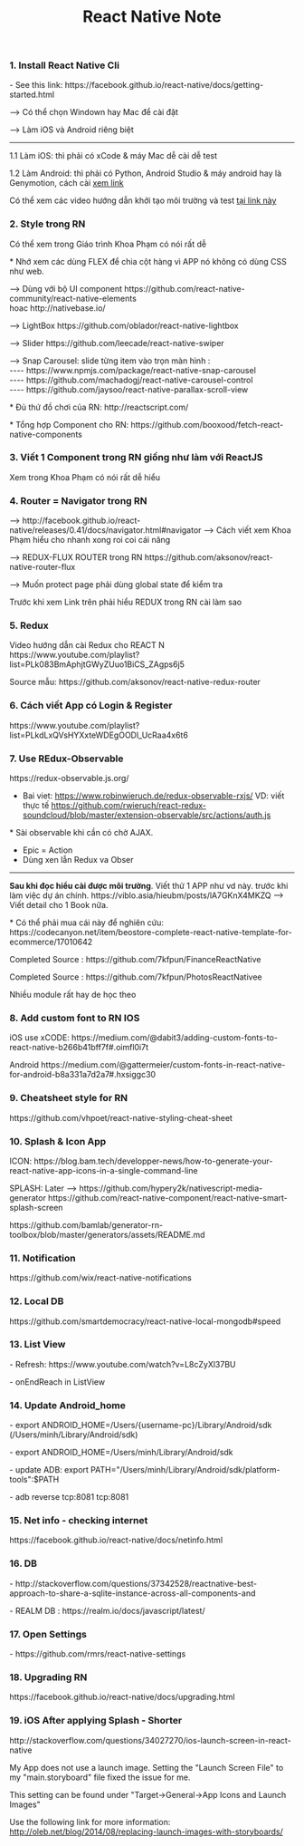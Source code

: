 <h1 align='center'>React Native Note</h1>
<br />
<h3>1. Install React Native Cli</h3>
<p>- See this link: https://facebook.github.io/react-native/docs/getting-started.html</p>
<p>--> Có thể chọn Windown hay Mac để cài đặt</p>
<p>--> Làm iOS và Android riêng biệt</p>
<hr />
<p>1.1 Làm iOS: thì phải có xCode & máy Mac dễ cài dễ test</p>
<p>1.2 Làm Android: thì phải có Python, Android Studio & máy android hay là Genymotion, cách cài <a href="https://hocthietkeweb.net.vn/huong-dan-cai-dat-may-ao-genymotion-de-test-ung-dung-android.html">xem link</a></p>
<p>Có thể xem các video hướng dẫn khởi tạo môi trường và test 
<a href="https://www.youtube.com/playlist?list=PLzrVYRai0riQsPYaBX-aNz8YCmtDsg17A">tại link này</a></p>
<h3>2. Style trong RN</h3>
<p>Có thể xem trong Giáo trình Khoa Phạm có nói rất dễ</p>
<p>* Nhớ xem các dùng FLEX để chia cột hàng vì APP nó không có dùng CSS như web.</p>
<p>--> Dùng với bộ UI component https://github.com/react-native-community/react-native-elements
<br /> hoac http://nativebase.io/ </p>
<p>--> LightBox https://github.com/oblador/react-native-lightbox </p>
<p>--> Slider https://github.com/leecade/react-native-swiper</p>
<p>--> Snap Carousel: slide từng item vào trọn màn hình : 
<br />---- https://www.npmjs.com/package/react-native-snap-carousel 
<br />---- https://github.com/machadogj/react-native-carousel-control
<br />---- https://github.com/jaysoo/react-native-parallax-scroll-view
</p>

<p>* Đủ thứ đồ chơi của RN: http://reactscript.com/</p>
<p>* Tổng hợp Component cho RN: https://github.com/booxood/fetch-react-native-components</p>

<h3>3. Viết 1 Component trong RN giống như làm với ReactJS</h3>
<p>Xem trong Khoa Phạm có nói rất dễ hiểu</p>
<h3>4. Router = Navigator trong RN</h3>
--> http://facebook.github.io/react-native/releases/0.41/docs/navigator.html#navigator
--> Cách viết xem Khoa Phạm hiểu cho nhanh xong roi coi cái nâng 
<p>--> REDUX-FLUX ROUTER trong RN https://github.com/aksonov/react-native-router-flux</p>
<p>--> Muốn protect page phải dùng global state để kiểm tra</p>
<p> Trước khi xem Link trên phải hiểu REDUX trong RN cài làm sao</p>
<h3>5. Redux </h3>
<p>Video hướng dẫn cài Redux cho REACT N https://www.youtube.com/playlist?list=PLk083BmAphjtGWyZUuo1BiCS_ZAgps6j5 </p>
<p>Source mẫu: https://github.com/aksonov/react-native-redux-router</p>
<h3>6. Cách viết App có Login & Register</h3>
https://www.youtube.com/playlist?list=PLkdLxQVsHYXxteWDEgOODl_UcRaa4x6t6
<h3>7. Use REdux-Observable</h3>
https://redux-observable.js.org/

- Bai viet: https://www.robinwieruch.de/redux-observable-rxjs/
VD: viết thực tế https://github.com/rwieruch/react-redux-soundcloud/blob/master/extension-observable/src/actions/auth.js 
<p>* Sài observable khi cần có chờ AJAX. </p>
<ul>
<li>Epic = Action </li>
<li> Dùng xen lẫn Redux va Obser</li>
</ul>
<hr />
<b style="color: 'red'">Sau khi đọc hiểu cài được môi trường</b>. Viết thử 1 APP như vd này. trước khi làm việc dự án chính.
https://viblo.asia/hieubm/posts/lA7GKnX4MKZQ
--> Viết detail cho 1 Book nữa. 
<p>* Có thể phải mua cái 
này để nghiên cứu: https://codecanyon.net/item/beostore-complete-react-native-template-for-ecommerce/17010642</p>
<p>Completed Source : https://github.com/7kfpun/FinanceReactNative </p>
<p>Completed Source : https://github.com/7kfpun/PhotosReactNativee </p>
<p>Nhiều module rất hay de học theo</p>


<h3>8. Add custom font to RN IOS</h3>
<p>iOS use xCODE: https://medium.com/@dabit3/adding-custom-fonts-to-react-native-b266b41bff7f#.oimfl0i7t</p>
<p>Android https://medium.com/@gattermeier/custom-fonts-in-react-native-for-android-b8a331a7d2a7#.hxsiggc30</p>

<h3>9. Cheatsheet style for RN</h3>
<p>https://github.com/vhpoet/react-native-styling-cheat-sheet</p>

<h3>10. Splash & Icon App</h3>
<p>ICON: https://blog.bam.tech/developper-news/how-to-generate-your-react-native-app-icons-in-a-single-command-line</p>
<p>SPLASH:
Later --> https://github.com/hypery2k/nativescript-media-generator
https://github.com/react-native-component/react-native-smart-splash-screen</p>
<p>https://github.com/bamlab/generator-rn-toolbox/blob/master/generators/assets/README.md</p>

<h3>11. Notification</h3>
<p>https://github.com/wix/react-native-notifications</p>

<h3>12. Local DB</h3>
<p>https://github.com/smartdemocracy/react-native-local-mongodb#speed</p>

<h3>13. List View</h3>
<p>- Refresh: https://www.youtube.com/watch?v=L8cZyXl37BU </p>
<p>- onEndReach in ListView</p>

<h3>14. Update Android_home</h3>
<p>- export ANDROID_HOME=/Users/{username-pc}/Library/Android/sdk     (/Users/minh/Library/Android/sdk)</p>
<p>- export ANDROID_HOME=/Users/minh/Library/Android/sdk</p>
<p>- update ADB: export PATH="/Users/minh/Library/Android/sdk/platform-tools":$PATH</p>
<p>- adb reverse tcp:8081 tcp:8081</p>

<h3>15. Net info - checking internet</h3>
<p>https://facebook.github.io/react-native/docs/netinfo.html</p>

<h3>16. DB </h3>
<p>- http://stackoverflow.com/questions/37342528/reactnative-best-approach-to-share-a-sqlite-instance-across-all-components-and</p>
<p>- REALM DB : https://realm.io/docs/javascript/latest/ </p>
<h3>17. Open Settings</h3>
<p>- https://github.com/rmrs/react-native-settings</p>

<h3>18. Upgrading RN</h3>
<p>https://facebook.github.io/react-native/docs/upgrading.html</p>

<h3>19. iOS After applying Splash - Shorter</h3>
<p>http://stackoverflow.com/questions/34027270/ios-launch-screen-in-react-native</p>
<p>My App does not use a launch image. Setting the "Launch Screen File" to my "main.storyboard" file fixed the issue for me.

This setting can be found under "Target->General->App Icons and Launch Images"

Use the following link for more information: http://oleb.net/blog/2014/08/replacing-launch-images-with-storyboards/
</p>

